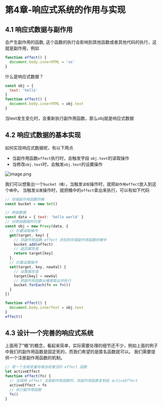 # 第4章-响应式系统的作用与实现

## 4.1 响应式数据与副作用

会产生副作用的函数, 这个函数的执行会影响到其他函数或者其他代码的执行，这就是副作用，例如

```js
function effect() {
  document.body.innerHTML = 'xx'
}
```

什么是响应式数据？

```js
const obj = {
  text: 'hello'
}
function effect() {
  document.body.innerHTML = obj.text
}
```
当text发生变化时，会重新执行副作用函数，那么obj就是响应式数据


## 4.2 响应式数据的基本实现
如何实现响应式数据呢，有以下两点
+ 当副作用函数`effect`执行时，会触发字段 `obj.text`的读取操作
+ 当修改`obj.text`时，会触发`obj.text`的设置操作

![image.png](https://ae04.alicdn.com/kf/H0c4b0268cee241f591b68359b2670bcbb.png)

我们可以想象出一个`bucket（桶）`，当触发`读取`操作时，就把`副作用effect`放入到这个`桶`中。
当触发`设置`操作时，就把桶中的`effect`拿出来执行，可以有如下代码

```js
// 存储副作用函数的桶
const bucket = new Set()

// 原始数据
const data = { text: 'hello world' }
// 对原始数据的代理
const obj = new Proxy(data, {
  // 拦截读取操作
  get(target, key) {
    // 将副作用函数 effect 添加到存储副作用函数的桶中
    bucket.add(effect)
    // 返回属性值
    return target[key]
  },
  // 拦截设置操作
  set(target, key, newVal) {
    // 设置属性值
    target[key] = newVal
    // 把副作用函数从桶里取出并执行
    bucket.forEach(fn => fn())
  }
})

function effect() {
  document.body.innerText = obj.text
}
effect()
```

## 4.3 设计一个完善的响应式系统
上面用了“桶”的概念，看起来简单，实际需要处理的细节还不少，例如上面的例子中我们的副作用函数是固定死的，而我们希望的是匿名函数就可以。
我们需要提供一个注册副作用函数的机制。

```js
// 用一个全局变量存储当前激活的 effect 函数
let activeEffect
function effect(fn) {
  // 当调用 effect 注册副作用函数时，将副作用函数复制给 activeEffect
  activeEffect = fn
  // 执行副作用函数
  fn()
}
```

